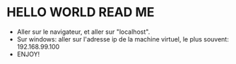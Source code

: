 # HELLO WORLD READ ME
* Aller sur le navigateur, et aller sur "localhost".
* Sur windows: aller sur l'adresse ip de la machine virtuel, le plus souvent: 192.168.99.100
* ENJOY!